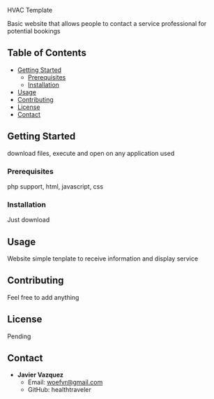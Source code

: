 HVAC Template

Basic website that allows people to contact a service professional for potential bookings

## Table of Contents

- [Getting Started](#getting-started)
  - [Prerequisites](#prerequisites)
  - [Installation](#installation)
- [Usage](#usage)
- [Contributing](#contributing)
- [License](#license)
- [Contact](#contact)

## Getting Started

download files, execute and open on any application used

### Prerequisites

php support, html, javascript, css

### Installation

Just download

## Usage

Website simple tenplate to receive information and display service

## Contributing

Feel free to add anything

## License

Pending

## Contact

- **Javier Vazquez**
  - Email: woefvr@gmail.com
  - GitHub: healthtraveler
